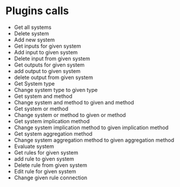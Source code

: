 # Plugins calls

 -  Get all systems
 -  Delete system
 -  Add new system
 -  Get inputs for given system
 -  Add input to given system
 -  Delete input from given system
 -  Get outputs for given system
 -  add output to given system
 -  delete output from given system
 -  Get System type
 -  Change system type to given type
 -  Get system and method
 -  Change system and method to given and method
 -  Get system or method
 -  Change system or method to given or method
 -  Get system implication method
 -  Change system implication method to given implication method
 -  Get system aggregation method
 -  Change system aggregation method to given aggregation method
 -  Evaluate system
 -  Get rules for given system
 -  add rule to given system
 -  Delete rule from given system
 -  Edit rule for given system
 -  Change given rule connection


